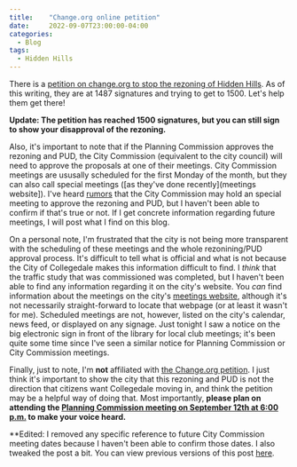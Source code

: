 ```yaml
---
title:    "Change.org online petition"
date:     2022-09-07T23:00:00-04:00
categories:
  - Blog
tags:
  - Hidden Hills 
---
```


There is a [petition on change.org to stop the rezoning of Hidden Hills][petition].
As of this writing, they are at 1487 signatures and trying to get to 1500.
Let's help them get there!

   [petition]:  https://www.change.org/p/stop-the-rezoning-and-destruction-of-600-acres-of-woodland-agricultural-land-for-commercial-use

**Update:  The petition has reached 1500 signatures, but you can still sign to show your disapproval of the rezoning.**

Also, it's important to note that if the Planning Commission approves the rezoning and PUD, the City Commission (equivalent to the city council) will need to approve the proposals at one of their meetings.
City Commission meetings are ususally scheduled for the first Monday of the month, but they can also call special meetings ([as they've done recently](meetings website]).
I've heard [rumors] that the City Commission may hold an special meeting to approve the rezoning and PUD, but I haven't been able to confirm if that's true or not.
If I get concrete information regarding future meetings, I will post what I find on this blog.

   [rumors]:  https://www.change.org/p/stop-the-rezoning-and-destruction-of-600-acres-of-woodland-agricultural-land-for-commercial-use/u/30881583

On a personal note, I'm frustrated that the city is not being more transparent with the scheduling of these meetings and the whole rezonining/PUD approval process.
It's difficult to tell what is official and what is not because the City of Collegedale makes this information difficult to find.
I _think_ that the traffic study that was commissioned was completed, but I haven't been able to find any information regarding it on the city's website.
You _can_ find information about the meetings on the city's [meetings website], although it's not necessarily straight-forward to locate that webpage (or at least it wasn't for me).
Scheduled meetings are not, however, listed on the city's calendar, news feed, or displayed on any signage.
Just tonight I saw a notice on the big electronic sign in front of the library for local club meetings;
it's been quite some time since I've seen a similar notice for Planning Commission or City Commission meetings.

   [meetings website]:  https://www.collegedaletn.gov/government/agendas___minutes/index.php

Finally, just to note, I'm **not** affiliated with [the Change.org petition][petition].
I just think it's important to show the city that this rezoning and PUD is not the direction that citizens want Collegedale moving in, and think the petition may be a helpful way of doing that.
Most importantly, **please plan on attending the [Planning Commission meeting on September 12th at 6:00 p.m.][announcement] to make your voice heard.**

   [announcement]:  /blog/sept-12-zoning-meeting/
   
**Edited:  I removed any specific reference to future City Commission meeting dates because I haven't been able to confirm those dates.
I also tweaked the post a bit.
You can view previous versions of this post [here][versions].

   [versions]:  https://github.com/HHRezoning/HHRezoning.github.io/commit/81903c87f8e1ecaa3e4a5b88e7f73f1ec99be44e
